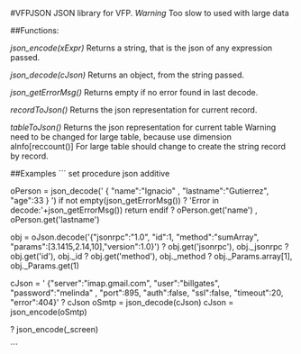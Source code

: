 #VFPJSON
JSON library for VFP.
*Warning* Too slow to used with large data



##Functions:

*json_encode(xExpr)*
Returns a string, that is the json of any expression passed.

*json_decode(cJson)*
Returns an object, from the string passed.

*json_getErrorMsg()*
Returns empty if no error found in last decode.

*recordToJson()*
Returns the json representation for current record.

*tableToJson()*
Returns the json representation for current table
Warning need to be changed for large table, because use dimension aInfo[reccount()]
For large table should change to create the string record by record.




##Examples
´´´
set procedure json additive

oPerson = json_decode(' { "name":"Ignacio" , "lastname":"Gutierrez", "age":33 } ')
if not empty(json_getErrorMsg())
	? 'Error in decode:'+json_getErrorMsg())
	return
endif
? oPerson.get('name') , oPerson.get('lastname')

obj = oJson.decode('{"jsonrpc":"1.0", "id":1, "method":"sumArray", "params":[3.1415,2.14,10],"version":1.0}')
? obj.get('jsonrpc'), obj._jsonrpc
? obj.get('id'), obj._id
? obj.get('method'), obj._method
? obj._Params.array[1], obj._Params.get(1)


cJson = ' {"server":"imap.gmail.com", "user":"billgates", "password":"melinda" , "port":895, "auth":false, "ssl":false, "timeout":20, "error":404}' 
? cJson
oSmtp = json_decode(cJson)
cJson =  json_encode(oSmtp)


? json_encode(_screen)

´´´
